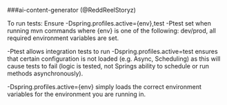 ###ai-content-generator (@ReddReelStoryz)

To run tests:
Ensure -Dspring.profiles.active={env},test -Ptest set when running mvn commands
where {env} is one of the following: dev/prod, all required environment variables are set.

-Ptest allows integration tests to run
-Dspring.profiles.active=test ensures that certain configuration is not loaded (e.g. Async, Scheduling) as this
will cause tests to fail (logic is tested, not Springs ability to schedule or run methods asynchronously).

-Dspring.profiles.active={env} simply loads the correct environment variables for the environment you are running in.
